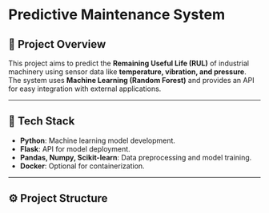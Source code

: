 # Predictive Maintenance System

## 📘 Project Overview
This project aims to predict the **Remaining Useful Life (RUL)** of industrial machinery using sensor data like **temperature, vibration, and pressure**. The system uses **Machine Learning (Random Forest)** and provides an API for easy integration with external applications.

---

## 🔧 **Tech Stack**
- **Python**: Machine learning model development.
- **Flask**: API for model deployment.
- **Pandas, Numpy, Scikit-learn**: Data preprocessing and model training.
- **Docker**: Optional for containerization.
  
---

## ⚙️ **Project Structure**



